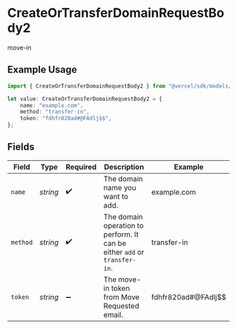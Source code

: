 # CreateOrTransferDomainRequestBody2

move-in

## Example Usage

```typescript
import { CreateOrTransferDomainRequestBody2 } from "@vercel/sdk/models/operations";

let value: CreateOrTransferDomainRequestBody2 = {
    name: "example.com",
    method: "transfer-in",
    token: "fdhfr820ad#@FAdlj$$",
};
```

## Fields

| Field                                                                     | Type                                                                      | Required                                                                  | Description                                                               | Example                                                                   |
| ------------------------------------------------------------------------- | ------------------------------------------------------------------------- | ------------------------------------------------------------------------- | ------------------------------------------------------------------------- | ------------------------------------------------------------------------- |
| `name`                                                                    | *string*                                                                  | :heavy_check_mark:                                                        | The domain name you want to add.                                          | example.com                                                               |
| `method`                                                                  | *string*                                                                  | :heavy_check_mark:                                                        | The domain operation to perform. It can be either `add` or `transfer-in`. | transfer-in                                                               |
| `token`                                                                   | *string*                                                                  | :heavy_minus_sign:                                                        | The move-in token from Move Requested email.                              | fdhfr820ad#@FAdlj$$                                                       |